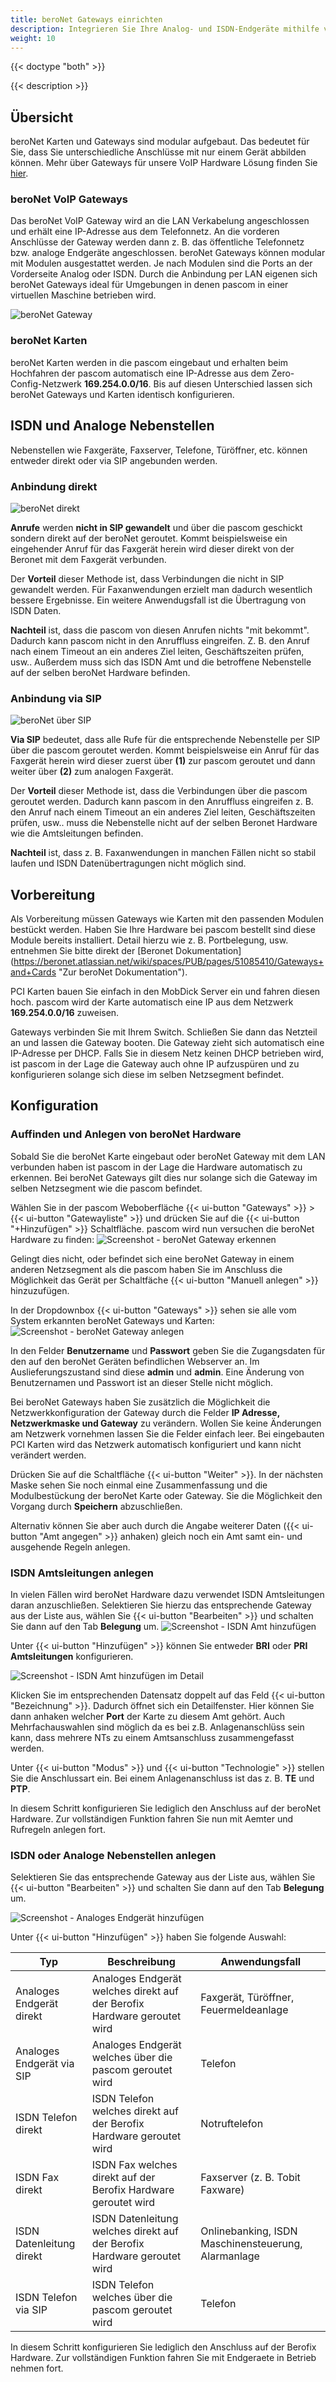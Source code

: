 ```yaml
---
title: beroNet Gateways einrichten
description: Integrieren Sie Ihre Analog- und ISDN-Endgeräte mithilfe von beroNet Gateways in Ihre pascom
weight: 10
---
```


{{< doctype "both"  >}}

{{< description >}}

## Übersicht

beroNet Karten und Gateways sind modular aufgebaut. Das bedeutet für Sie, dass Sie unterschiedliche Anschlüsse mit nur einem Gerät abbilden können. Mehr über Gateways für unsere VoIP Hardware Lösung finden Sie [hier](https://www.pascom.net/de/mobydick-classic/).


### beroNet VoIP Gateways
Das beroNet VoIP Gateway wird an die LAN Verkabelung angeschlossen und erhält eine IP-Adresse aus dem Telefonnetz. An die vorderen Anschlüsse der Gateway werden dann z. B. das öffentliche Telefonnetz bzw. analoge Endgeräte angeschlossen. beroNet Gateways können modular mit Modulen ausgestattet werden. Je nach Modulen sind die Ports an der Vorderseite Analog oder ISDN. Durch die Anbindung per LAN eigenen sich beroNet Gateways ideal für Umgebungen in denen pascom in einer virtuellen Maschine betrieben wird.

![beroNet Gateway](voip_gateway.de.png)

### beroNet Karten
beroNet Karten werden in die pascom eingebaut und erhalten beim Hochfahren der pascom automatisch eine IP-Adresse aus dem Zero-Config-Netzwerk **169.254.0.0/16**. Bis auf diesen Unterschied lassen sich beroNet Gateways und Karten identisch konfigurieren.


## ISDN und Analoge Nebenstellen
Nebenstellen wie Faxgeräte, Faxserver, Telefone, Türöffner, etc. können entweder direkt oder via SIP angebunden werden.

### Anbindung direkt

![beroNet direkt](direct.de.png)

**Anrufe** werden **nicht in SIP gewandelt** und über die pascom geschickt sondern direkt auf der beroNet geroutet. Kommt beispielsweise ein eingehender Anruf für das Faxgerät herein wird dieser direkt von der Beronet mit dem Faxgerät verbunden.

Der **Vorteil** dieser Methode ist, dass Verbindungen die nicht in SIP gewandelt werden. Für Faxanwendungen erzielt man dadurch wesentlich bessere Ergebnisse. Ein weitere Anwendugsfall ist die Übertragung von ISDN Daten.  

**Nachteil** ist, dass die pascom von diesen Anrufen nichts "mit bekommt". Dadurch kann pascom nicht in den Anruffluss eingreifen. Z. B. den Anruf nach einem Timeout an ein anderes Ziel leiten, Geschäftszeiten prüfen, usw.. Außerdem muss sich das ISDN Amt und die betroffene Nebenstelle auf der selben beroNet Hardware befinden.

### Anbindung via SIP

![beroNet über SIP](via_sip.de.png)

**Via SIP** bedeutet, dass alle Rufe für die entsprechende Nebenstelle per SIP über die pascom geroutet werden. Kommt beispielsweise ein Anruf für das Faxgerät herein wird dieser zuerst über **(1)** zur pascom geroutet und dann weiter über **(2)** zum analogen Faxgerät.

Der **Vorteil** dieser Methode ist, dass die Verbindungen über die pascom geroutet werden. Dadurch kann pascom in den Anruffluss eingreifen z. B. den Anruf nach einem Timeout an ein anderes Ziel leiten, Geschäftszeiten prüfen, usw.. muss die Nebenstelle nicht auf der selben Beronet Hardware wie die Amtsleitungen befinden.

**Nachteil** ist, dass z. B. Faxanwendungen in manchen Fällen nicht so stabil laufen und ISDN Datenübertragungen nicht möglich sind.

## Vorbereitung

Als Vorbereitung müssen Gateways wie Karten mit den passenden Modulen bestückt werden. Haben Sie Ihre Hardware bei pascom bestellt sind diese Module bereits installiert. Detail hierzu wie z. B. Portbelegung, usw. entnehmen Sie bitte direkt der [Beronet Dokumentation] (https://beronet.atlassian.net/wiki/spaces/PUB/pages/51085410/Gateways+and+Cards "Zur beroNet Dokumentation").

PCI Karten bauen Sie einfach in den MobDick Server ein und fahren diesen hoch. pascom wird der Karte automatisch eine IP aus dem Netzwerk **169.254.0.0/16** zuweisen.

Gateways verbinden Sie mit Ihrem Switch. Schließen Sie dann das Netzteil an und lassen die Gateway booten. Die Gateway zieht sich automatisch eine IP-Adresse per DHCP. Falls Sie in diesem Netz keinen DHCP betrieben wird, ist pascom in der Lage die Gateway auch ohne IP aufzuspüren und zu konfigurieren solange sich diese im selben Netzsegment befindet.


## Konfiguration

### Auffinden und Anlegen von beroNet Hardware
Sobald Sie die beroNet Karte eingebaut oder beroNet Gateway mit dem LAN verbunden haben ist pascom in der Lage die Hardware automatisch zu erkennen. Bei beroNet Gateways gilt dies nur solange sich die Gateway im selben Netzsegment wie die pascom befindet.

Wählen Sie in der pascom Weboberfläche {{< ui-button "Gateways" >}} > {{< ui-button "Gatewayliste" >}} und drücken Sie auf die {{< ui-button "+Hinzufügen" >}} Schaltfläche. pascom wird nun versuchen die beroNet Hardware zu finden:
![Screenshot - beroNet Gateway erkennen](detect.de.png?width=90% "Neues beroNet Gateway erkennen")


Gelingt dies nicht, oder befindet sich eine beroNet Gateway in einem anderen Netzsegment als die pascom haben Sie im Anschluss die Möglichkeit das Gerät per Schaltfäche {{< ui-button "Manuell anlegen" >}} hinzuzufügen.

In der Dropdownbox {{< ui-button "Gateways" >}} sehen sie alle vom System erkannten beroNet Gateways und Karten:
![Screenshot - beroNet Gateway anlegen](add.de.png?width=90% "Neues beroNet Gateway anlegen")

In den Felder **Benutzername** und **Passwort** geben Sie die Zugangsdaten für den auf den beroNet Geräten befindlichen Webserver an. Im Auslieferungszustand sind diese **admin** und **admin**. Eine Änderung von Benutzernamen und Passwort ist an dieser Stelle nicht möglich.

Bei beroNet Gateways haben Sie zusätzlich die Möglichkeit die Netzwerkkonfiguration der Gateway durch die Felder **IP Adresse, Netzwerkmaske und Gateway** zu verändern. Wollen Sie keine Änderungen am Netzwerk vornehmen lassen Sie die Felder einfach leer. Bei eingebauten PCI Karten wird das Netzwerk automatisch konfiguriert und kann nicht verändert werden.

Drücken Sie auf die Schaltfläche {{< ui-button "Weiter" >}}. In der nächsten Maske sehen Sie noch einmal eine Zusammenfassung und die Modulbestückung der beroNet Karte oder Gateway. Sie die Möglichkeit den Vorgang durch **Speichern** abzuschließen.

Alternativ können Sie aber auch durch die Angabe weiterer Daten ({{< ui-button "Amt angegen" >}} anhaken) gleich noch ein Amt samt ein- und ausgehende Regeln anlegen.

### ISDN Amtsleitungen anlegen
In vielen Fällen wird beroNet Hardware dazu verwendet ISDN Amtsleitungen daran anzuschließen. Selektieren Sie hierzu das entsprechende Gateway aus der Liste aus, wählen Sie {{< ui-button "Bearbeiten" >}} und schalten Sie dann auf den Tab **Belegung** um.
![Screenshot - ISDN Amt hinzufügen](isdn_trunk_add.de.png?width=90% "ISDN Amt per beroNet hinzufügen")

Unter {{< ui-button "Hinzufügen" >}} können Sie entweder **BRI** oder **PRI Amtsleitungen** konfigurieren.

<!-- //FixMe Siehe Konzept: ISDN verstehen falls Sie mit den Begrifflichkeiten nicht vertraut sind. Dieser Vorgang fügt einen neuen Datensatz ein. -->

![Screenshot - ISDN Amt hinzufügen im Detail](isdn_trunk_add_detail.de.png?width=90% "ISDN Amt per beroNet hinzufügen")


Klicken Sie im entsprechenden Datensatz doppelt auf das Feld {{< ui-button "Bezeichnung" >}}. Dadurch öffnet sich ein Detailfenster. Hier können Sie dann anhaken welcher **Port** der Karte zu diesem Amt gehört. Auch Mehrfachauswahlen sind möglich da es bei z.B. Anlagenanschlüss sein kann, dass mehrere NTs zu einem Amtsanschluss zusammengefasst werden.

Unter {{< ui-button "Modus" >}} und {{< ui-button "Technologie" >}} stellen Sie die Anschlussart ein. Bei einem Anlagenanschluss ist das z. B. **TE** und **PTP**.

<!-- //FixMe  Siehe Konzept: ISDN verstehen für weitere Details. -->

In diesem Schritt konfigurieren Sie lediglich den Anschluss auf der beroNet Hardware. Zur vollständigen Funktion fahren Sie nun mit Aemter und Rufregeln anlegen fort.

### ISDN oder Analoge Nebenstellen anlegen

Selektieren Sie das entsprechende Gateway aus der Liste aus, wählen Sie {{< ui-button "Bearbeiten" >}} und schalten Sie dann auf den Tab **Belegung** um.

![Screenshot - Analoges Endgerät hinzufügen](analog_add.de.png?width=90% "Analoges Endgerät hinzufügen")

Unter {{< ui-button "Hinzufügen" >}} haben Sie folgende Auswahl:

|Typ|Beschreibung|Anwendungsfall|
|---|---|---|
|Analoges Endgerät direkt|Analoges Endgerät welches direkt auf der Berofix Hardware geroutet wird|Faxgerät, Türöffner, Feuermeldeanlage|
|Analoges Endgerät via SIP|Analoges Endgerät welches über die pascom geroutet wird|Telefon|
|ISDN Telefon direkt|ISDN Telefon welches direkt auf der Berofix Hardware geroutet wird |Notruftelefon|
|ISDN Fax direkt|ISDN Fax welches direkt auf der Berofix Hardware geroutet wird |Faxserver (z. B. Tobit Faxware)|
|ISDN Datenleitung direkt|ISDN Datenleitung welches direkt auf der Berofix Hardware geroutet wird|Onlinebanking, ISDN Maschinensteuerung, Alarmanlage|
|ISDN Telefon via SIP|ISDN Telefon welches über die pascom geroutet wird|Telefon|


<!-- FIXME -->
In diesem Schritt konfigurieren Sie lediglich den Anschluss auf der Berofix Hardware. Zur vollständigen Funktion fahren Sie mit Endgeraete in Betrieb nehmen fort.
